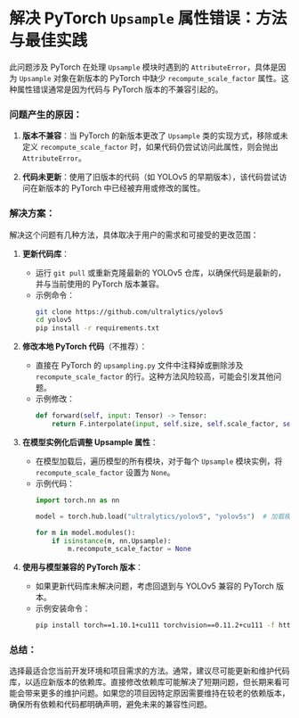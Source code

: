 # 解决 PyTorch `Upsample` 属性错误：方法与最佳实践

此问题涉及 PyTorch 在处理 `Upsample` 模块时遇到的 `AttributeError`，具体是因为 `Upsample` 对象在新版本的 PyTorch 中缺少 `recompute_scale_factor` 属性。这种属性错误通常是因为代码与 PyTorch 版本的不兼容引起的。

### 问题产生的原因：

1. **版本不兼容**：当 PyTorch 的新版本更改了 `Upsample` 类的实现方式，移除或未定义 `recompute_scale_factor` 时，如果代码仍尝试访问此属性，则会抛出 `AttributeError`。
   
2. **代码未更新**：使用了旧版本的代码（如 YOLOv5 的早期版本），该代码尝试访问在新版本的 PyTorch 中已经被弃用或修改的属性。

### 解决方案：

解决这个问题有几种方法，具体取决于用户的需求和可接受的更改范围：

1. **更新代码库**：
   - 运行 `git pull` 或重新克隆最新的 YOLOv5 仓库，以确保代码是最新的，并与当前使用的 PyTorch 版本兼容。
   - 示例命令：
     ```bash
     git clone https://github.com/ultralytics/yolov5
     cd yolov5
     pip install -r requirements.txt
     ```

2. **修改本地 PyTorch 代码**（不推荐）：
   - 直接在 PyTorch 的 `upsampling.py` 文件中注释掉或删除涉及 `recompute_scale_factor` 的行。这种方法风险较高，可能会引发其他问题。
   - 示例修改：
     ```python
     def forward(self, input: Tensor) -> Tensor:
         return F.interpolate(input, self.size, self.scale_factor, self.mode, self.align_corners)
     ```

3. **在模型实例化后调整 Upsample 属性**：
   - 在模型加载后，遍历模型的所有模块，对于每个 `Upsample` 模块实例，将 `recompute_scale_factor` 设置为 `None`。
   - 示例代码：
     ```python
     import torch.nn as nn
     
     model = torch.hub.load("ultralytics/yolov5", "yolov5s")  # 加载模型
     
     for m in model.modules():
         if isinstance(m, nn.Upsample):
             m.recompute_scale_factor = None
     ```

4. **使用与模型兼容的 PyTorch 版本**：
   - 如果更新代码库未解决问题，考虑回退到与 YOLOv5 兼容的 PyTorch 版本。
   - 示例安装命令：
     ```bash
     pip install torch==1.10.1+cu111 torchvision==0.11.2+cu111 -f https://download.pytorch.org/whl/torch_stable.html
     ```

### 总结：

选择最适合您当前开发环境和项目需求的方法。通常，建议尽可能更新和维护代码库，以适应新版本的依赖库。直接修改依赖库可能解决了短期问题，但长期来看可能会带来更多的维护问题。如果您的项目因特定原因需要维持在较老的依赖版本，确保所有依赖和代码都明确声明，避免未来的兼容性问题。